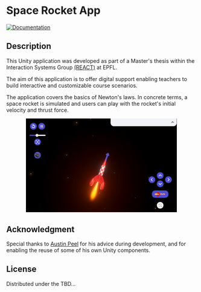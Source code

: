# Space Rocket App

[![Documentation](https://img.shields.io/badge/Unity-2022.3.9f1-informational)](/README.md)

## Description

This Unity application was developed as part of a Master's thesis within the Interaction Systems Group [(REACT)](https://www.epfl.ch/labs/react/) at EPFL.

The aim of this application is to offer digital support enabling teachers to build interactive and customizable course scenarios. 

The application covers the basics of Newton's laws. In concrete terms, a space rocket is simulated and users can play with the rocket's initial velocity and thrust force.

<p align="center">
<img
  src="screenshot_sim.png"
  alt="Screenshot Unity Home Scene"
  width="400">
</p>

## Acknowledgment

Special thanks to [Austin Peel](https://github.com/austinpeel/) for his advice during development, and for enabling the reuse of some of his own Unity components.

## License

Distributed under the TBD...
